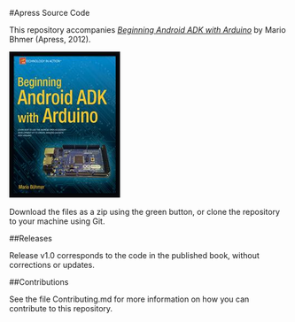 #Apress Source Code

This repository accompanies [*Beginning Android ADK with Arduino*](http://www.apress.com/9781430241973) by Mario Bhmer (Apress, 2012).

![Cover image](9781430241973.jpg)

Download the files as a zip using the green button, or clone the repository to your machine using Git.

##Releases

Release v1.0 corresponds to the code in the published book, without corrections or updates.

##Contributions

See the file Contributing.md for more information on how you can contribute to this repository.

